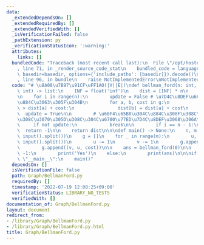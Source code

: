 ```yaml
---
data:
  _extendedDependsOn: []
  _extendedRequiredBy: []
  _extendedVerifiedWith: []
  _isVerificationFailed: false
  _pathExtension: py
  _verificationStatusIcon: ':warning:'
  attributes:
    links: []
  bundledCode: "Traceback (most recent call last):\n  File \"/opt/hostedtoolcache/Python/3.10.6/x64/lib/python3.10/site-packages/onlinejudge_verify/documentation/build.py\"\
    , line 71, in _render_source_code_stat\n    bundled_code = language.bundle(stat.path,\
    \ basedir=basedir, options={'include_paths': [basedir]}).decode()\n  File \"/opt/hostedtoolcache/Python/3.10.6/x64/lib/python3.10/site-packages/onlinejudge_verify/languages/python.py\"\
    , line 96, in bundle\n    raise NotImplementedError\nNotImplementedError\n"
  code: "# \u8A08\u7B97\u91CF\uFF1AO(|V||E|)\ndef bellman_ford(n: int, g: list, s:\
    \ int) -> list:\n    INF = float('inf')\n    dist = [INF] * n\n    dist[s] = 0\n\
    \n    for i in range(n):\n        update = False # \u7D4C\u8DEF\u66F4\u65B0\u3092\
    \u884C\u3063\u305F\u304B\n        for a, b, cost in g:\n            if dist[b]\
    \ > dist[a] + cost:\n                dist[b] = dist[a] + cost\n              \
    \  update = True\n\n        # \u66F4\u65B0\u304C\u884C\u308F\u308C\u306A\u3051\
    \u308C\u3070\u305D\u308C\u304C\u6700\u77ED\u7D4C\u8DEF\u3068\u306A\u308B\n   \
    \     if not update:\n            break\n\n        if i == n - 1:\n          \
    \  return -1\n\n    return dist\n\n\ndef main() -> None:\n    n, m = map(int,\
    \ input().split())\n    g = []\n    for _ in range(m):\n        u, v, cost = map(int,\
    \ input().split())\n        u -= 1\n        v -= 1\n        g.append((u, v, cost))\n\
    \        g.append((v, u, cost))\n\n    ans = bellman_ford(0)\n\n    if ans ==\
    \ -1:\n        print('Yes')\n    else:\n        print(ans)\n\n\nif __name__ ==\
    \ \"__main__\":\n    main()"
  dependsOn: []
  isVerificationFile: false
  path: Graph/BellmanFord.py
  requiredBy: []
  timestamp: '2022-07-19 12:08:25+09:00'
  verificationStatus: LIBRARY_NO_TESTS
  verifiedWith: []
documentation_of: Graph/BellmanFord.py
layout: document
redirect_from:
- /library/Graph/BellmanFord.py
- /library/Graph/BellmanFord.py.html
title: Graph/BellmanFord.py
---
```

